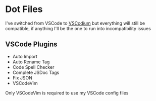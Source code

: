 # Dot Files

I've switched from VSCode to [VSCodium](https://github.com/VSCodium/vscodium) but everything will still be compatible, if anything I'll be the one to run into incompatibility issues

## VSCode Plugins

+ Auto Import
+ Auto Rename Tag
+ Code Spell Checker
+ Complete JSDoc Tags
+ Fix JSON
+ VSCodeVim

Only VSCodeVim is required to use my VSCode config files